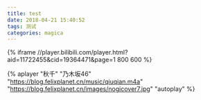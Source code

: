 ```yaml
---
title: test
date: 2018-04-21 15:40:52
tags: 测试
categories: magica
---
```



{% iframe //player.bilibili.com/player.html?aid=11722455&cid=19364471&page=1 800 600 %}

{% aplayer "秋千" "乃木坂46" "https://blog.felixplanet.cn/music/qiuqian.m4a" "https://blog.felixplanet.cn/images/nogicover7.jpg" "autoplay" %}



